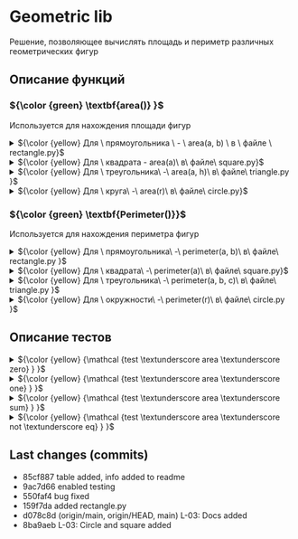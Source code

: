 # Geometric lib
Решение, позволяющее вычислять площадь и периметр различных геометрических фигур
## Описание функций
###  ${\color {green} \textbf{area()}  }$ 
Используется для нахождения площади фигур
<details>
<summary>${\color {yellow} Для \ прямоугольника \ - \ area(a, b) \ в \ файле \ rectangle.py}$ </summary>
Использует формулу S = a * b.

Принимает 2 целых числа:
  - a (int): длина одной стороны прямоугольника
  - b (int): длина соседней стороны

Возвращает целое число:
  - area (int): площадь искомого прямоугольника

Пример вызова: area(2, 4) -> 8
</details>

<details>
<summary>${\color {yellow} Для \ квадрата - area(a)\ в\ файле\ square.py}$ </summary>

Использует формулу S = a^2.

Принимает целое число:
  - a (int): длина стороны квадрата

Возвращает целое число:
  - area (int): площадь искомого квадрата

Пример вызова: area(2) -> 4

</details>


<details>
  <summary>${\color {yellow} Для \ треугольника\ -\ area(a, h)\ в\ файле\ triangle.py }$ </summary>
Использует формулу S = (a * h) / 2.

Принимает 2 целых числа:
  - a (int): длина одной из сторон треугольника
  - h (int): длина перпендикулярной ей высоты

Возвращает целое число:
  - area (int): площадь искомого треугольника

Пример вызова: area(4, 2) -> 4
</details>
<details> <summary>${\color {yellow} Для \ круга\ -\ area(r)\ в\ файле\ circle.py}$ </summary>
Использует формулу S = $\pi$ * (r ^ 2).

Принимает целое число:
  - r (int): радиус круга

Возвращает дробное число:
  - area (float): площадь искомого круга

Пример вызова: area(4) -> 50.26548245743669
</details>

### ${\color {green} \textbf{Perimeter()}}$
Используется для нахождения периметра фигур

<details>

<summary>${\color {yellow} Для \  прямоугольника\ -\ perimeter(a, b)\ в\ файле\ rectangle.py }$</summary>
Использует формулу S = (a + b) * 2.
Принимает 2 целых числа:
  - a (int): длина одной стороны прямоугольника
  - b (int): длина соседней стороны

Возвращает целое число:
  - perimeter (int): периметр искомого прямоугольника

Пример вызова: perimeter(2, 4) -> 12
</details>

<details>
<summary>${\color {yellow} Для \  квадрата\ -\ perimeter(a)\ в\ файле\ square.py}$ </summary>

Использует формулу S = a * 4.

Принимает целое число:
  - a (int): длина стороны квадрата

Возвращает целое число:
  - perimeter (int): периметр искомого квадрата

Пример вызова: perimeter(2) -> 8

</details>


<details>
  <summary>${\color {yellow} Для \  треугольника\ -\ perimeter(a, b, c)\ в\ файле\ triangle.py }$ </summary>
Использует формулу S = (a * h) / 2.

Принимает 3 целых числа:
  - a (int): длина первой стороны треугольника
  - b (int): длина второй стороны треугольника
  - c (int): длина третьей стороны треугольника

Возвращает целое число:
  - perimeter (int): периметр искомого треугольника

Пример вызова: perimeter(4, 2, 3) -> 9
</details>
<details> <summary> ${\color {yellow} Для \  окружности\ -\ perimeter(r)\ в\ файле\ circle.py }$ </summary>
Использует формулу S = 2 * $\pi$ * r.

Принимает целое число:
  - r (int): радиус окружности

Возвращает дробное число:
  - perimeter (float): длина искомой окружности

Пример вызова: area(4) -> 25.132741228718345
</details>

## Описание тестов
<details>
<summary>${\color {yellow} {\mathcal {test \textunderscore area \textunderscore zero} } }$ </summary>
Тестирует случай нулевой площади

Пример:

res = rectangle.area(10, 0) \
self.assertEqual(res, 0)
</details>
<details>
<summary>${\color {yellow} {\mathcal {test \textunderscore area \textunderscore one} } }$ </summary>
Тестирует случай единичной площади

Пример:

res = rectangle.area(1, 1) \
self.assertEqual(res, 1)
</details>

<details>
<summary>${\color {yellow} {\mathcal {test \textunderscore area \textunderscore sum} } }$ </summary>
Тестирует корректность работы суммы площадей 2 фигур

Пример:

a = rectangle.area(10, 15) \
b = rectangle.area(20, 25) \
c = rectangle.area(30, 15) \
d = rectangle.area(20, 10) \
self.assertEqual(a+b, c+d)
</details>
<details>
<summary>${\color {yellow} {\mathcal {test \textunderscore area \textunderscore not \textunderscore eq} } }$ </summary>
Тестирует корректность работы сравнения фигур с неравными площадями

Пример:

self.assertNotEqual(rectangle.area(10, 90), rectangle.area(10, 9))
</details>

## Last changes (commits)
* 85cf887 table added, info added to readme
* 9ac7d66 enabled testing
* 550faf4 bug fixed
* 159f7da added rectangle.py
* d078c8d (origin/main, origin/HEAD, main) L-03: Docs added
* 8ba9aeb L-03: Circle and square added

